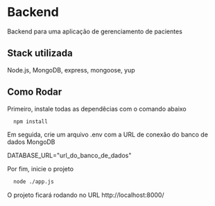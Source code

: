 
# Backend

Backend para uma aplicação de gerenciamento de pacientes


## Stack utilizada

Node.js, MongoDB, express, mongoose, yup



## Como Rodar

Primeiro, instale todas as dependêcias com o comando abaixo

```bash
  npm install
```

Em seguida, crie um arquivo .env com a URL de conexão do banco de dados MongoDB

DATABASE_URL="url_do_banco_de_dados"

Por fim, inicie o projeto

```bash
  node ./app.js
```

O projeto ficará rodando no URL http://localhost:8000/

